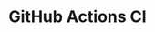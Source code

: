 # GitHub Actions CI









































































































































































































































































































































































































































































































































































































































































































































































































































































































































































































































































































































































































































































































































































































































































































































































































































































































































































































































































































































































































































































